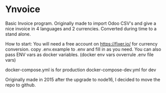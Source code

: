 # Ynvoice
Basic Invoice program. Originally made to import Odoo CSV's and give a nice invoice in 4 languages and 2 currencies. Converted during time to a stand alone.

How to start:
You will need a free account on https://fixer.io/ for currency conversion.
copy .env.example to .env and fill in as you need.
You can also pass ENV vars as docker variables. (docker env vars ovverrule .env file vars)

docker-compose.yml is for production
docker-compose-dev.yml for dev


Originally made in 2015
after the upgrade to node16, I decided to move the repo to github.

